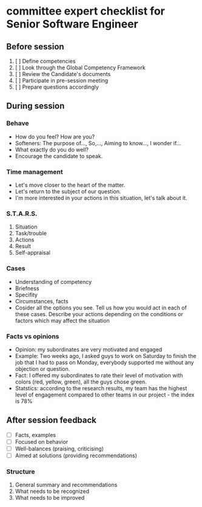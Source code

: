 # committee expert checklist for Senior Software Engineer

## Before session
1. [ ] Define competencies
2. [ ] Look through the Global Competency Framework
3. [ ] Review the Candidate's documents
4. [ ] Participate in pre-session meeting
5. [ ] Prepare questions accordingly

## During session

### Behave
* How do you feel? How are you?
* Softeners: The purpose of..., So,..., Aiming to know..., I wonder if...
* What exactly do you do well?
* Encourage the candidate to speak.

### Time management
* Let's move closer to the heart of the matter.
* Let's return to the subject of our question.
* I'm more interested in your actions in this situation, let's talk about it.

### S.T.A.R.S.
1. Situation
2. Task/trouble
3. Actions
4. Result
5. Self-appraisal

### Cases
* Understanding of competency
* Briefness
* Specifity
* Circumstances, facts
* Cosider all the options you see. Tell us how you would act in each of these cases. 
Describe your actions depending on the conditions or factors which may affect the
situation

### Facts vs opinions
* Opinion: my subordinates are very motivated and engaged
* Example: Two weeks ago, I asked guys to work on Saturday to finish the job that 
I had to pass on Monday, everybody supported me without any objection or question.
* Fact: I offered my subordinates to rate their level of motivation with colors 
(red, yellow, green), all the guys chose green.
* Statstics: according to the research results, my team has the highest level of 
engagement compared to other teams in our project - the index is 78%

## After session feedback
* [ ] Facts, examples
* [ ] Focused on behavior
* [ ] Well-balances (praising, criticising)
* [ ] Aimed at solutions (providing recommendations)

### Structure
1. General summary and recommendations
2. What needs to be recognized
3. What needs to be improved
